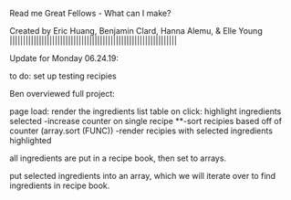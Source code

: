 Read me
Great Fellows - What can I make? 

Created by Eric Huang, Benjamin Clard, Hanna Alemu, & Elle Young
|||||||||||||||||||||||||||||||||||||||||||||||||||||||||||||||


Update for Monday 06.24.19:

to do: 
set up testing recipies

Ben overviewed full project: 

page load: render the ingredients list table 
on click: highlight ingredients selected 
	-increase counter on single recipe 
	**-sort recipies based off of counter (array.sort (FUNC))
	-render recipies with selected ingredients highlighted



all ingredients are put in a recipe book, then set to arrays.  



put selected ingredients into an array, which we will iterate over to find ingredients in recipe book.

